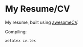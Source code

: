 # My Resume/CV

My resume, built using [awesomeCV](https://github.com/posquit0/Awesome-CV#readme).

Compiling:
```
xelatex cv.tex
```
